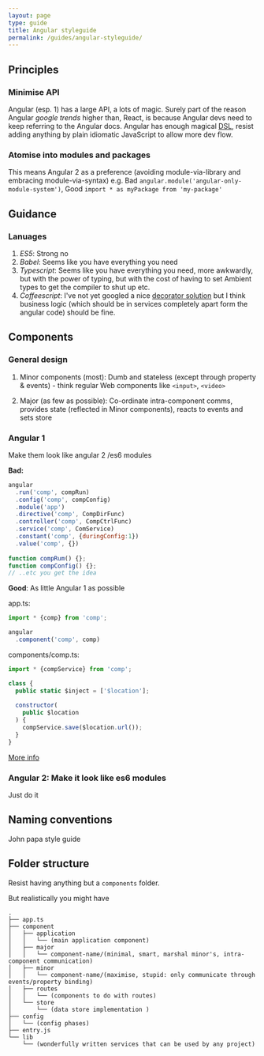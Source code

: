 ```yaml
---
layout: page
type: guide
title: Angular styleguide
permalink: /guides/angular-styleguide/
---
```


## Principles

### Minimise API

Angular (esp. 1) has a large API, a lots of magic. Surely part of the reason Angular _google trends_ higher than, React, is because Angular devs need to keep referring to the Angular docs. Angular has enough magical [DSL](https://www.google.co.uk/#q=Domain+specific+language+DSL+pattern+angular), resist adding anything by plain idiomatic JavaScript to allow more dev flow.

### Atomise into modules and packages

This means Angular 2 as a preference (avoiding module-via-library and embracing module-via-syntax) 
e.g. Bad `angular.module('angular-only-module-system')`, Good `import * as myPackage from 'my-package'`



## Guidance

### Lanuages


1. *ES5*: Strong no
1. *Babel*: Seems like you have everything you need
1. *Typescript*: Seems like you have everything you need, more awkwardly, but with the power of typing, but with the cost of having to set Ambient types to get the compiler to shut up etc.
1. *Coffeescript*: I've not yet googled a nice [decorator solution](https://github.com/rstuven/es-decorate) but I think business logic (which should be in services completely apart form the angular code) should be fine.

## Components 

### General design

1. Minor components (most): Dumb and stateless (except through property & events) - think regular Web components like `<input>`, `<video>`

2. Major (as few as possible): Co-ordinate intra-component comms, provides state (reflected in Minor components), reacts to events and sets store

### Angular 1

Make them look like angular 2 /es6 modules

**Bad:**

```javascript
angular
  .run('comp', compRun)
  .config('comp', compConfig)
  .module('app')
  .directive('comp', CompDirFunc)
  .controller('comp', CompCtrlFunc)
  .service('comp', ComService)
  .constant('comp', {duringConfig:1})
  .value('comp', {})
  
function compRum() {};
function compConfig() {};
// ..etc you get the idea

```

**Good**: As little Angular 1 as possible

app.ts:

```javascript
import * {comp} from 'comp';

angular
  .component('comp', comp)
```

components/comp.ts:

```javascript
import * {compService} from 'comp';

class {
  public static $inject = ['$location'];
  
  constructor(
    public $location
  ) {
    compService.save($location.url());
  }
}
```

[More info](http://toddmotto.com/exploring-the-angular-1-5-component-method/)

### Angular 2: Make it look like es6 modules

Just do it

## Naming conventions

John papa style guide

## Folder structure

Resist having anything but a `components` folder.

But realistically you might have

```
.
├── app.ts
├── component
│   ├── application
│   │   └── (main application component)
│   ├── major
│   │   └── component-name/(minimal, smart, marshal minor's, intra-component communication)
│   ├── minor
│   │   └── component-name/(maximise, stupid: only communicate through events/property binding)
│   ├── routes
│   │   └── (components to do with routes)
│   └── store
│       └── (data store implementation )
├── config
│   └── (config phases)
├── entry.js
└── lib
    └── (wonderfully written services that can be used by any project)
```
